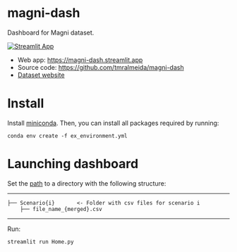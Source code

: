 
# magni-dash
Dashboard for Magni dataset.

[![Streamlit App](https://static.streamlit.io/badges/streamlit_badge_black_white.svg)](https://magni-dash.streamlit.app)

- Web app: <https://magni-dash.streamlit.app>
- Source code: <https://github.com/tmralmeida/magni-dash>
- [Dataset website](http://thor.oru.se/magni.html)


# Install

Install [miniconda](http://docs.conda.io/en/latest/miniconda.html). Then, you can install all packages required by running:

```
conda env create -f ex_environment.yml
```

# Launching dashboard

Set the [path](https://github.com/tmralmeida/magni-dash/blob/main/magni_dash/config/constants.py) to a directory with the following structure:

------------
    ├── Scenario{i}       <- Folder with csv files for scenario i
        ├── file_name_{merged}.csv 
--------



Run:

```
streamlit run Home.py
```